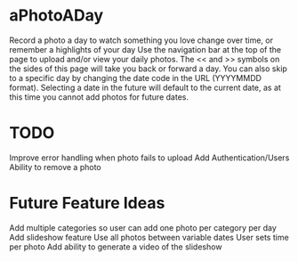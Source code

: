 # aPhotoADay
Record a photo a day to watch something you love change over time, or remember a highlights of your day
Use the navigation bar at the top of the page to upload and/or view your daily photos. The << and >> symbols on the sides of this page will take you back or forward a day. You can also skip to a specific day by changing the date code in the URL (YYYYMMDD format). Selecting a date in the future will default to the current date, as at this time you cannot add photos for future dates.

# TODO
Improve error handling when photo fails to upload
Add Authentication/Users
Ability to remove a photo

# Future Feature Ideas
Add multiple categories so user can add one photo per category per day
Add slideshow feature
  Use all photos between variable dates
  User sets time per photo
Add ability to generate a video of the slideshow
